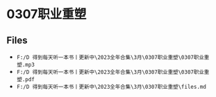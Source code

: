 # 0307职业重塑

## Files

- `F:/D 得到每天听一本书丨更新中\2023全年合集\3月\0307职业重塑\0307职业重塑.mp3`
- `F:/D 得到每天听一本书丨更新中\2023全年合集\3月\0307职业重塑\0307职业重塑.pdf`
- `F:/D 得到每天听一本书丨更新中\2023全年合集\3月\0307职业重塑\files.md`
